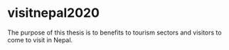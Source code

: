 # visitnepal2020
The purpose of this thesis is to benefits to tourism sectors and visitors to come to visit in Nepal.
